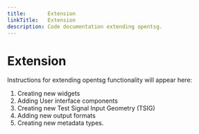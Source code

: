 ```yaml
---
title:       Extension
linkTitle:   Extension
description: Code documentation extending opentsg.
---
```


# Extension

Instructions for extending opentsg functionality will appear here:

1. Creating new widgets
2. Adding User interface components
3. Creating new Test Signal Input Geometry (TSIG)
4. Adding new output formats
5. Creating new metadata types.
